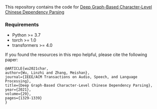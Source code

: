
This repository contains the code for [Deep Graph-Based Character-Level Chinese Dependency Parsing](https://ieeexplore.ieee.org/document/9381612)

### Requirements
+ Python >= 3.7
+ torch >= 1.0
+ transformers >= 4.0


If you found the resources in this repo helpful, please cite the following paper:
```
@ARTICLE{wu2021char,  
author={Wu, Linzhi and Zhang, Meishan},  
journal={IEEE/ACM Transactions on Audio, Speech, and Language Processing},   
title={Deep Graph-Based Character-Level Chinese Dependency Parsing},   
year={2021},  
volume={29},  
pages={1329-1339}
}
```
